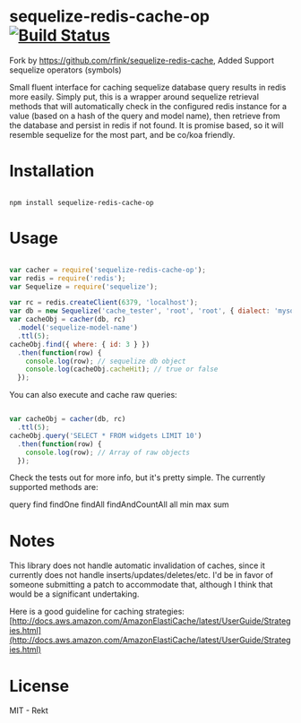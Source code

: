 sequelize-redis-cache-op [![Build Status](https://travis-ci.org/rfink/sequelize-redis-cache.svg?branch=master)](https://travis-ci.org/rfink/sequelize-redis-cache)
=====================

Fork by https://github.com/rfink/sequelize-redis-cache, Added Support sequelize operators (symbols)

Small fluent interface for caching sequelize database query results in redis more easily.
Simply put, this is a wrapper around sequelize retrieval methods that will automatically
check in the configured redis instance for a value (based on a hash of the query and
model name), then retrieve from the database and persist in redis if not found.  It is
promise based, so it will resemble sequelize for the most part, and be co/koa friendly.

Installation
=====================

```

npm install sequelize-redis-cache-op

```

Usage
=====================

```javascript

var cacher = require('sequelize-redis-cache-op');
var redis = require('redis');
var Sequelize = require('sequelize');

var rc = redis.createClient(6379, 'localhost');
var db = new Sequelize('cache_tester', 'root', 'root', { dialect: 'mysql' });
var cacheObj = cacher(db, rc)
  .model('sequelize-model-name')
  .ttl(5);
cacheObj.find({ where: { id: 3 } })
  .then(function(row) {
    console.log(row); // sequelize db object
    console.log(cacheObj.cacheHit); // true or false
  });

```

You can also execute and cache raw queries:

```javascript

var cacheObj = cacher(db, rc)
  .ttl(5);
cacheObj.query('SELECT * FROM widgets LIMIT 10')
  .then(function(row) {
    console.log(row); // Array of raw objects
  });

```

Check the tests out for more info, but it's pretty simple.  The currently supported
methods are:

query
find
findOne
findAll
findAndCountAll
all
min
max
sum

Notes
=====================

This library does not handle automatic invalidation of caches, since it currently does not handle inserts/updates/deletes/etc.  I'd be in favor of someone submitting a patch to accommodate that, although I think that would be a significant undertaking.

Here is a good guideline for caching strategies: [http://docs.aws.amazon.com/AmazonElastiCache/latest/UserGuide/Strategies.html](http://docs.aws.amazon.com/AmazonElastiCache/latest/UserGuide/Strategies.html)

License
====================
MIT - Rekt
